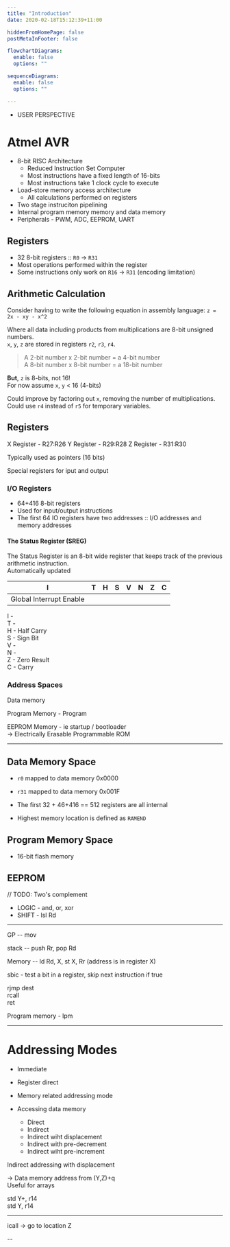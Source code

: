 ```yaml
---
title: "Introduction"
date: 2020-02-18T15:12:39+11:00

hiddenFromHomePage: false
postMetaInFooter: false

flowchartDiagrams:
  enable: false
  options: ""

sequenceDiagrams: 
  enable: false
  options: ""

---
```


- USER PERSPECTIVE

# Atmel AVR

- 8-bit RISC Architecture
  - Reduced Instruction Set Computer
  - Most instructions have a fixed length of 16-bits
  - Most instructions take 1 clock cycle to execute
- Load-store memory access architecture
  - All calculations performed on registers
- Two stage instruciton pipelining
- Internal program memory memory and data memory
- Peripherals - PWM, ADC, EEPROM, UART

## Registers

- 32 8-bit registers :: `R0` -> `R31`
- Most operations performed within the register
- Some instructions only work on `R16` -> `R31` (encoding limitation)

<!-- \\ address, data, instruction
\\ instruction, target, args
op code, addr, arg(s) -->

## Arithmetic Calculation

Consider having to write the following equation in assembly language: `z = 2x - xy - x^2`

Where all data including products from multiplications are 8-bit unsigned numbers.  
`x`, `y`, `z` are stored in registers `r2`, `r3`, `r4`.

> A 2-bit number x 2-bit number = a 4-bit number  
> A 8-bit number x 8-bit number = a 18-bit number

**But**, `z` is 8-bits, not 16!  
For now assume `x`, `y` < 16 (4-bits)

<!-- Binary -> Hex | Split bits into 4s; then translate each 4-bit pair to hexadecimal -->

Could improve by factoring out `x`, removing the number of multiplications.  
Could use `r4` instead of `r5` for temporary variables.

## Registers

X Register - R27:R26
Y Register - R29:R28
Z Register - R31:R30

<!--          ^ MSB     -->
<!--              ^ LSB -->

Typically used as pointers (16 bits)

Special registers for iput and output

### I/O Registers

- 64+416 8-bit registers
- Used for input/output instructions
- The first 64 IO registers have two addresses :: I/O addresses and memory addresses

#### The Status Register (SREG)

The Status Register is an 8-bit wide register that keeps track of the previous arithmetic instruction.  
Automatically updated

|            I            |  T  |  H  |  S  |  V  |  N  |  Z  |  C  |
| :---------------------: | :-: | :-: | :-: | :-: | :-: | :-: | :-: |
| Global Interrupt Enable |

I -  
T -  
H - Half Carry  
S - Sign Bit  
V -  
N -  
Z - Zero Result  
C - Carry

### Address Spaces

Data memory

Program Memory - Program

EEPROM Memory - ie startup / bootloader  
-> Electrically Erasable Programmable ROM

---

## Data Memory Space

- `r0` mapped to data memory 0x0000
- `r31` mapped to data memory 0x001F

- The first 32 + 46+416 == 512 registers are all internal

- Highest memory location is defined as `RAMEND`

## Program Memory Space

- 16-bit flash memory

## EEPROM

// TODO: Two's complement

- LOGIC - and, or, xor  
- SHIFT - lsl Rd  

---

GP -- mov

stack -- push Rr, pop Rd

Memory -- ld Rd, X, st X, Rr (address is in register X)

sbic - test a bit in a register, skip next instruction if true

rjmp dest  
rcall  
ret  

Program memory - lpm

---

# Addressing Modes

- Immediate  
- Register direct  
- Memory related addressing mode  


- Accessing data memory
  - Direct
  - Indirect
  - Indirect wiht displacement
  - Indirect with pre-decrement
  - Indirect wiht pre-increment

Indirect addressing with displacement

-> Data memory address from (Y,Z)+q  
Useful for arrays

std Y+, r14  
std Y, r14

---

icall -> go to location Z

--

